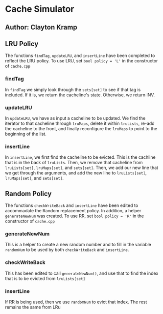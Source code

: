 # Cache Simulator
## Author: Clayton Kramp

## LRU Policy
The functions `findTag`, `updateLRU`, and `insertLine` have been completed to reflect the LRU policy.  To use LRU, set `bool policy = 'L'` in the constructor of `cache.cpp`
### findTag
In `findTag` we simply look through the `sets[set]` to see if that tag is included.  If it is, we return the cacheline's state.  Otherwise, we return INV.
### updateLRU
In `updateLRU`, we have as input a cacheline to be updated. We find the iterator to that cacheline through `lruMaps`, delete it within `lruLists`, re-add the cacheline to the front, and finally reconfigure the `lruMaps` to point to the beginning of the list.
### insertLine
In `insertLine`, we first find the cacheline to be evicted.  This is the cachline that is in the back of `lruLists`.  Then, we remove that cacheline from `lruLists[set]`, `lruMaps[set]`, and `sets[set]`.  Then, we add our new line that we get through the arguments, and add the new line to `lruLists[set]`, `lruMaps[set]`, and `sets[set]`.

## Random Policy
The functions `checkWriteBack` and `insertLine` have been edited to accommadate the Random replacement policy.  In addition, a helper `generateNewNum` was created.  To use RR, set `bool policy = 'R'` in the constructor of `cache.cpp`
### generateNewNum
This is a helper to create a new random number and to fill in the variable `randomNum` to be used by both `checkWriteBack` and `insertLine`.
### checkWriteBack
This has been edited to call `generateNewNum()`, and use that to find the index that is to be evicted from `lruLists[set]`
### insertLine
If RR is being used, then we use `randomNum` to evict that index.  The rest remains the same from LRu
